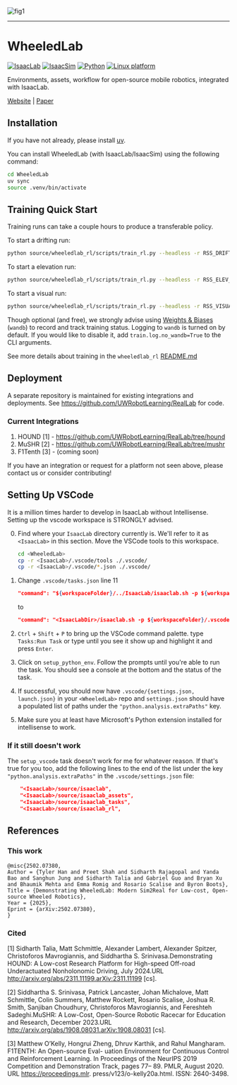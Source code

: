 <img src="docs/media/fig1.png" alt="fig1" />

---

# WheeledLab

[![IsaacLab](https://img.shields.io/badge/IsaacLab-2.0.2-silver.svg)](https://isaac-sim.github.io/IsaacLab/v2.0.0/)
[![IsaacSim](https://img.shields.io/badge/IsaacSim-4.5.0-silver.svg)](https://docs.isaacsim.omniverse.nvidia.com/latest/index.html)
[![Python](https://img.shields.io/badge/python-3.10-blue.svg)](https://docs.python.org/3/whatsnew/3.10.html)
[![Linux platform](https://img.shields.io/badge/platform-linux--64-orange.svg)](https://releases.ubuntu.com/20.04/)

Environments, assets, workflow for open-source mobile robotics, integrated with IsaacLab.

[Website](https://uwrobotlearning.github.io/WheeledLab/) | [Paper](https://arxiv.org/abs/2502.07380)

## Installation

If you have not already, please install [uv](https://docs.astral.sh/uv/getting-started/installation/).

You can install WheeledLab (with IsaacLab/IsaacSim) using the following command:

```bash
cd WheeledLab
uv sync
source .venv/bin/activate
```

## Training Quick Start

Training runs can take a couple hours to produce a transferable policy.

To start a drifting run:

```bash
python source/wheeledlab_rl/scripts/train_rl.py --headless -r RSS_DRIFT_CONFIG
```

To start a elevation run:

```bash
python source/wheeledlab_rl/scripts/train_rl.py --headless -r RSS_ELEV_CONFIG
```

To start a visual run:

```bash
python source/wheeledlab_rl/scripts/train_rl.py --headless -r RSS_VISUAL_CONFIG
```

Though optional (and free), we strongly advise using [Weights & Biases](https://wandb.ai/site/) (`wandb`) to record and track training status. Logging to `wandb` is turned on by default. If you would like to disable it, add `train.log.no_wandb=True` to the CLI arguments.

See more details about training in the `wheeledlab_rl` [README.md](source/wheeledlab_rl/docs/README.md)

## Deployment

A separate repository is maintained for existing integrations and deployments. See https://github.com/UWRobotLearning/RealLab for code.

### Current Integrations

1. HOUND [1] - https://github.com/UWRobotLearning/RealLab/tree/hound
2. MuSHR [2] - https://github.com/UWRobotLearning/RealLab/tree/mushr
3. F1Tenth [3] - (coming soon)

If you have an integration or request for a platform not seen above, please contact us or consider contributing!

## Setting Up VSCode

It is a million times harder to develop in IsaacLab without Intellisense. Setting up the vscode workspace is
STRONGLY advised.

0. Find where your `IsaacLab` directory currently is. We'll refer to it as `<IsaacLab>` in this section. Move the VSCode tools to this workspace.

   ```bash
   cd <WheeledLab>
   cp -r <IsaacLab>/.vscode/tools ./.vscode/
   cp -r <IsaacLab>/.vscode/*.json ./.vscode/
   ```

1. Change `.vscode/tasks.json` line 11

   ```json
   "command": "${workspaceFolder}/../IsaacLab/isaaclab.sh -p ${workspaceFolder}/.vscode/tools/setup_vscode.py"
   ```

   to

   ```json
   "command": "<IsaacLabDir>/isaaclab.sh -p ${workspaceFolder}/.vscode/tools/setup_vscode.py"
   ```

2. `Ctrl` + `Shift` + `P` to bring up the VSCode command palette. type `Tasks:Run Task` or type until you see it show up and highlight it and press `Enter`.
3. Click on `setup_python_env`. Follow the prompts until you're able to run the task. You should see a console at the bottom and the status of the task.
4. If successful, you should now have `.vscode/{settings.json, launch.json}` in your `<WheeledLab>` repo and `settings.json` should have a populated list of paths under the `"python.analysis.extraPaths"` key.
5. Make sure you at least have Microsoft's Python extension installed for intellisense to work. 

### If it still doesn't work

The `setup_vscode` task doesn't work for me for whatever reason. If that's true for you too, add the following lines to the end of the list under the key `"python.analysis.extraPaths"` in the `.vscode/settings.json` file:

```json
    "<IsaacLab>/source/isaaclab",
    "<IsaacLab>/source/isaaclab_assets",
    "<IsaacLab>/source/isaaclab_tasks",
    "<IsaacLab>/source/isaaclab_rl",
```

## References

### This work

```
@misc{2502.07380,
Author = {Tyler Han and Preet Shah and Sidharth Rajagopal and Yanda Bao and Sanghun Jung and Sidharth Talia and Gabriel Guo and Bryan Xu and Bhaumik Mehta and Emma Romig and Rosario Scalise and Byron Boots},
Title = {Demonstrating WheeledLab: Modern Sim2Real for Low-cost, Open-source Wheeled Robotics},
Year = {2025},
Eprint = {arXiv:2502.07380},
}
```

### Cited

[1] Sidharth Talia, Matt Schmittle, Alexander Lambert, Alexander Spitzer, Christoforos Mavrogiannis, and Siddhartha S. Srinivasa.Demonstrating HOUND: A Low-cost Research Platform for High-speed Off-road Underactuated Nonholonomic Driving, July 2024.URL http://arxiv.org/abs/2311.11199.arXiv:2311.11199 [cs].

[2] Siddhartha S. Srinivasa, Patrick Lancaster, Johan Michalove, Matt Schmittle, Colin Summers, Matthew Rockett, Rosario Scalise, Joshua R. Smith, Sanjiban Choudhury, Christoforos Mavrogiannis, and Fereshteh Sadeghi.MuSHR: A Low-Cost, Open-Source Robotic Racecar for Education and Research, December 2023.URL http://arxiv.org/abs/1908.08031.arXiv:1908.08031 [cs].

[3] Matthew O’Kelly, Hongrui Zheng, Dhruv Karthik, and Rahul Mangharam. F1TENTH: An Open-source Eval- uation Environment for Continuous Control and Reinforcement Learning. In Proceedings of the NeurIPS 2019 Competition and Demonstration Track, pages 77– 89. PMLR, August 2020. URL https://proceedings.mlr. press/v123/o-kelly20a.html. ISSN: 2640-3498.
